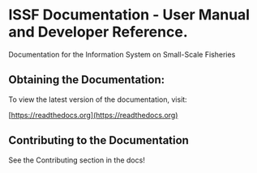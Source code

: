 # ISSF Documentation - User Manual and Developer Reference.

Documentation for the Information System on Small-Scale Fisheries

## Obtaining the Documentation:
To view the latest version of the documentation, visit:

[https://readthedocs.org](https://readthedocs.org)

## Contributing to the Documentation
See the Contributing section in the docs!
